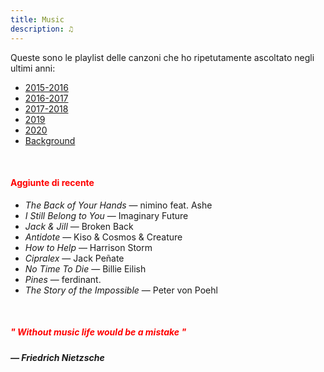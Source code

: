 ```yaml
---
title: Music
description: ♫
---
```

Queste sono le playlist delle canzoni che ho ripetutamente ascoltato negli ultimi anni:

* [2015-2016](https://music.apple.com/it/playlist/my-2015-2016/pl.b4bf1a93707c44f89aa794dc2888e844)
* [2016-2017](https://music.apple.com/it/playlist/my-2016-2017/pl.u-PDb40o6tJ9qVro)
* [2017-2018](https://music.apple.com/it/playlist/my-2017-2018/pl.u-b3b8RKgC0qaz1d)
* [2019](https://music.apple.com/it/playlist/my-2019/pl.u-b3b8Re4H0qaz1d)
* [2020](https://music.apple.com/it/playlist/my-2020/pl.u-LdbqE1vt5e4m0R?l)
* [Background](https://music.apple.com/it/playlist/background/pl.b05fb95eaae8419b8bc2201594355ee0?l=en)

&nbsp;

#### <span style="color:red">Aggiunte di recente</span>
* _The Back of Your Hands_ — nimino feat. Ashe
* _I Still Belong to You_ — Imaginary Future
* _Jack & Jill_ — Broken Back
* _Antidote_ — Kiso & Cosmos & Creature
* _How to Help_ — Harrison Storm
* _Cipralex_ — Jack Peñate
* _No Time To Die_ — Billie Eilish
* _Pines_ — ferdinant.
* _The Story of the Impossible_ — Peter von Poehl

&nbsp;

##### <span style="color:red">_" Without music life would be a mistake "_</span>

##### — Friedrich Nietzsche
